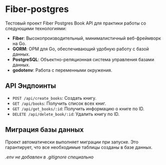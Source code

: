 # Fiber-postgres

Тестовый проект Fiber Postgres Book API для практики работы со следующими технологиями:
- **Fiber**: Высокопроизводительный, минималистичный веб-фреймворк на Go.
- **GORM**: ОРМ для Go, обеспечивающий удобную работу с базой данных.
- **PostgreSQL**: Объектно-реляционная система управления базами данных.
- **godotenv**: Работа с переменными окружения.

## API Эндпоинты

- `POST /api/create_books`: Создать книгу.
- `GET /api/books`: Получить список всех книг.
- `GET /api/get_books/:id`: Получить информацию о книге по ID.
- `DELETE /api/delete_book/:id`: Удалить книгу по ID.

## Миграция базы данных

Проект автоматически выполняет миграции при запуске. Это гарантирует, что все необходимые таблицы созданы в базе данных.

_.env не добавлен в .gitignore специально_

